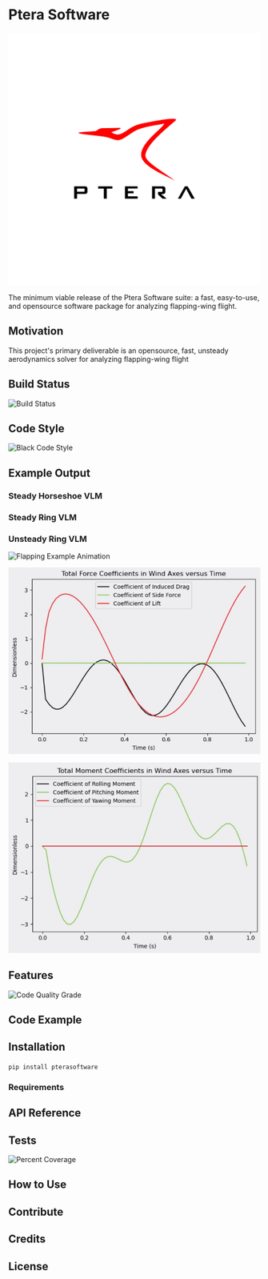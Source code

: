 # Ptera Software

![Ptera Software Logo](docs/PteraSoftwareLogo.jpg)

The minimum viable release of the Ptera Software suite: a fast, easy-to-use, and opensource software package for analyzing flapping-wing flight.

## Motivation

This project's primary deliverable is an opensource, fast, unsteady aerodynamics solver for analyzing flapping-wing flight

## Build Status

![Build Status](https://img.shields.io/travis/camUrban/PteraSoftware)

## Code Style

![Black Code Style](https://img.shields.io/badge/code%20style-black-black)

## Example Output

### Steady Horseshoe VLM

### Steady Ring VLM

### Unsteady Ring VLM

![Flapping Example Animation](docs/FlappingExample.gif)

![Flapping Example Force Outputs](docs/FlappingExampleForceOutputs.jpg)

![Flapping Example Moment Outputs](docs/FlappingExampleMomentOutputs.jpg)

## Features

![Code Quality Grade](https://img.shields.io/codefactor/grade/github/camUrban/PteraSoftware)

## Code Example

## Installation

```pip install pterasoftware```

### Requirements

## API Reference

## Tests

![Percent Coverage](https://img.shields.io/codecov/c/gh/camUrban/PteraSoftware)

## How to Use

## Contribute

## Credits

## License
